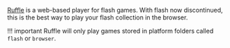 [Ruffle](https://ruffle.rs/) is a web-based player for flash games. With flash now discontinued, this is the best way to play your flash collection in the browser.

<!-- prettier-ignore -->
!!! important
    Ruffle will only play games stored in platform folders called `flash` or `browser`.

